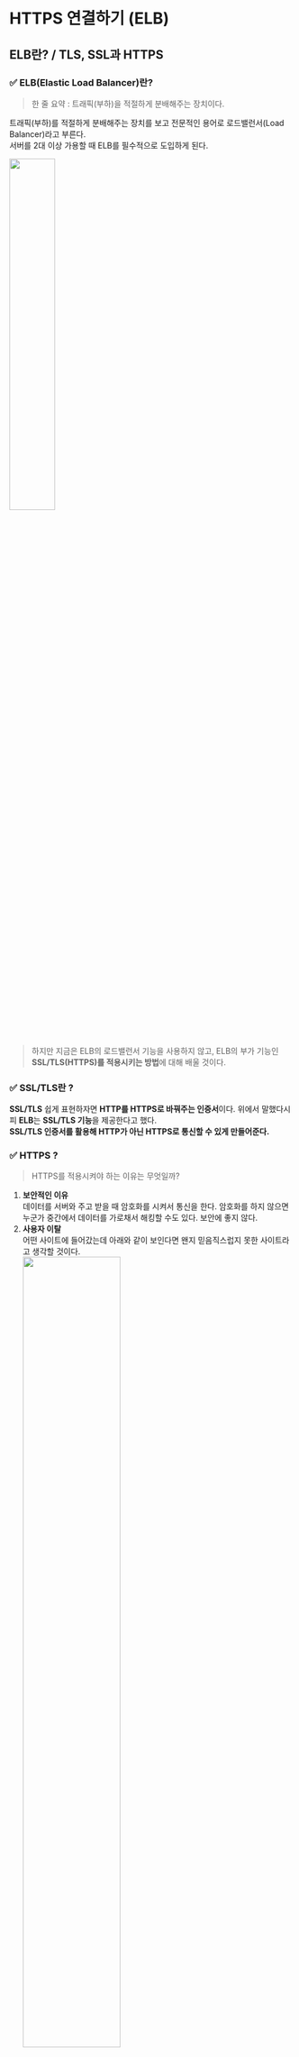 # HTTPS 연결하기 (ELB)
## ELB란? / TLS, SSL과 HTTPS
### ✅ ELB(Elastic Load Balancer)란? 
> 한 줄 요약 : 트래픽(부하)을 적절하게 분배해주는 장치이다. 

트래픽(부하)를 적절하게 분배해주는 장치를 보고 전문적인 용어로 로드밸런서(Load Balancer)라고 부른다.<br> 
서버를 2대 이상 가용할 때 ELB를 필수적으로 도입하게 된다. 

<img src="https://github.com/hyewon218/kim-jpa2/assets/126750615/b2044505-6f5b-4f91-8f0b-eb949f3ef7b0" width="40%"/><br>

> 하지만 지금은 ELB의 로드밸런서 기능을 사용하지 않고, ELB의 부가 기능인 **SSL/TLS(HTTPS)를 적용시키는 방법**에 대해 배울 것이다.

### ✅ SSL/TLS란 ? 
**SSL/TLS** 쉽게 표현하자면 **HTTP를 HTTPS로 바꿔주는 인증서**이다.
위에서 말했다시피 **ELB**는 **SSL/TLS 기능**을 제공한다고 했다.<br> 
**SSL/TLS 인증서를 활용해 HTTP가 아닌 HTTPS로 통신할 수 있게 만들어준다.**

### ✅ HTTPS ? 
> HTTPS를 적용시켜야 하는 이유는 무엇일까? 
1. **보안적인 이유**<br>
데이터를 서버와 주고 받을 때 암호화를 시켜서 통신을 한다. 암호화를 하지 않으면 누군가 중간에서 데이터를 가로채서 해킹할 수도 있다. 보안에 좋지 않다.
2. **사용자 이탈**<br>
어떤 사이트에 들어갔는데 아래와 같이 보인다면 왠지 믿음직스럽지 못한 사이트라고 생각할 것이다.<br>
<img src="https://github.com/hyewon218/kim-jpa2/assets/126750615/635cd71b-c5ed-4880-b0eb-225107c1633c" width="60%"/><br>

### ✅ 현업에서는 ?
대부분의 웹 사이트에서 HTTPS를 적용시킨다.<br>
<img src="https://github.com/hyewon218/kim-jpa2/assets/126750615/ce72aa66-eaf6-46ab-a3a6-cf931dbbad09" width="60%"/><br>
HTTPS 인증을 받은 웹 사이트가 백엔드 서버와 통신하려면, 백엔드 서버의 주소도 HTTPS 인증을 받아야 한다.<br> 
따라서 백엔드 서버와 통신할 때도 IP 주소로 통신하는 게 아니라, HTTPS 인증을 받은 도메인 주소로 통신을 한다. 

주로 도메인을 구성할 때 아래와 같이 많이 구성한다.
- 웹 사이트 주소 : `**https**://jscode-edu.co.kr`
- 백엔드 API 서버 주소 : `**https**://api.jscode-edu.co.kr`

<br>

## ELB를 활용한 아키텍처 구성
### ✅ ELB를 활용한 아키텍처 구성
<img src="https://github.com/hyewon218/kim-jpa2/assets/126750615/f4466d76-639d-4dbc-be70-2cc0fcf4b810" width="30%"/><br>
ELB 도입 전 아키텍처<br>
<img src="https://github.com/hyewon218/kim-jpa2/assets/126750615/77ffc65f-83d2-4090-b0c9-4e4adfb08f97" width="50%"/><img src="https://github.com/hyewon218/kim-jpa2/assets/126750615/470f0ee1-e531-4c9a-9f9a-ba4157baacf3" width="50%"/><br>
ELB 도입 후 아키텍처<br>

ELB를 사용하기 전의 아키텍처는 사용자들이 EC2의 IP 주소 또는 도메인 주소에 직접 요청을 보내는 구조였다.
하지만 ELB를 추가적으로 도입함으로써 사용자들이 EC2에 직접적으로 요청을 보내지 않고 `ELB`를 향해 요청을 보내도록 구성할 것이다.<br> 
그래서 EC2 달았던 도메인도 ELB에 달 것이고, HTTPS도 ELB의 도메인에 적용시킬 예정이다.

<br>

## [실습] 1. ELB 셋팅하기 - 기본 구성
### ✅ 1. 리전 선택하기
`AWS EC2` `로드밸런서` 서비스로 들어가서 리전(Region)을 선택해야 한다.<br>
<img src="https://github.com/hyewon218/kim-jpa2/assets/126750615/9faa5eb7-7662-4af3-af19-2c40fbc3dd92" width="20%"/><img src="https://github.com/hyewon218/kim-jpa2/assets/126750615/32ee4237-41fc-4d84-9623-184c36a84c4e" width="40%"/><br>

### ✅ 2. 로드 밸런서 유형 선택하기
**2.1. 로드 밸런서 생성하기**<br>
<img src="https://github.com/hyewon218/kim-jpa2/assets/126750615/bff145d7-7d90-469e-ae72-be5eddc66efc" width="60%"/><br>

**2.2. 로드 밸런서 유형 선택하기**
3가지 로드 밸런서 유형 중 Application Load Balancer(ALB)를 선택하면 된다.
<img src="https://github.com/hyewon218/kim-jpa2/assets/126750615/ea91ef51-0b3d-43d7-b301-fe72a367b312" width="60%"/><br>
**참고)** **Application Load Balancer를 선택한 이유**를 간단하게 들자면 **HTTP, HTTPS에 대한 특징을 활용하기 위함**이다.
Application Load Balancer, Network Load Balancer, Gateway Load Balancer의 차이를 아는 건 AWS 입문자 입장에서 크게 중요한 부분이 아니다.<br> 
그러니 Application Load Balancer를 선택한 이유가 이해되지 않아도 넘어가도 괜찮다.

### ✅ 3. 기본 구성
<img src="https://github.com/hyewon218/kim-jpa2/assets/126750615/ef0441f7-d2a1-4405-898a-501928c9b511" width="60%"/><br>
- **인터넷 경계**와 **내부**라는 옵션이 있다. **내부** 옵션은 Private IP를 활용할 때 사용한다.<br> 
   입문 강의에서는 VPC, Private IP에 대한 개념을 활용하지 않을 예정이라 **인터넷 경계** 옵션을 선택하면 된다.
- **IPv4**와 **듀얼 스택**이라는 옵션이 있다. IPv6을 사용하는 EC2 인스턴스가 없다면 **IPv4**를 선택하면 된다.<br>
   우리가 만든 EC2 인스턴스는 전부 IPv4로 이루어져 있다.
    - **참고) IPv4와 IPv6의 차이**
      IPv4 주소는 `121.13.0.5`와 같은 IP 주소를 의미한다. <br>
      그런데 IPv4 주소가 고갈될 것으로 예측하고 IPv6을 추가로 만들어낸다.<br> 
      IPv6은 IPv4보다 훨씬 더 많은 주소값을 만들어낼 수 있게 구성했다. IPv6의 형태는 `2dfc:0:0:0:0217:cbff:fe8c:0`와 같다.

### ✅ 4. 네트워크 매핑
로드 밸런서가 어떤 **가용 영역**으로만 트래픽을 보낼 건지 제한하는 기능이다.<br>
아직 가용 영역에 대한 개념을 배우지 않았다. AWS 입문자한테는 별로 중요한 개념이 아니다.<br>
가용 영역에 제한을 두지 않고 모든 영역에 트래픽을 보내게 설정하자. 즉, **모든 가용 영역에 다 체크하자.**<br>
<img src="https://github.com/hyewon218/kim-jpa2/assets/126750615/67e0945c-82bc-4297-a512-d441d79528a8" width="60%"/><br>

<br>

## [실습] 2. ELB 셋팅하기 - 보안그룹
### ✅ 보안 그룹
#### `AWS EC2 보안 그룹`에서 보안 그룹 생성하기
<img src="https://github.com/hyewon218/kim-jpa2/assets/126750615/dca1cb85-0ba1-4ea3-8561-8808594b8a0c" width="60%"/><br>
- ELB의 특성상 인바운드 규칙에 `80`(HTTP), `443`(HTTPS) 포트로 모든 IP에 대해 요청을 받을 수 있게 설정해야 한다.

#### ELB 만드는 창으로 돌아와서 보안 그룹 등록하기
<img src="https://github.com/hyewon218/kim-jpa2/assets/126750615/9d6ba7f9-e4f1-470c-89e7-3ca534a72f4f" width="60%"/><br>


<br>

## [실습] 3. ELB 셋팅하기 - 리스너 및 라우팅 / 헬스 체크
### ✅ 1. 대상 그룹(Target Group) 설정하기
리스너 및 라우팅 설정은 ELB로 들어온 요청을 어떤 EC2 인스턴스에 전달할 건지를 설정하는 부분이다. 

1. .<br>
<img src="https://github.com/hyewon218/kim-jpa2/assets/126750615/eda2299c-c446-4ca8-adb6-85fca9fab278" width="60%"/><br>
ELB로 들어온 요청을 ‘어떤 곳’으로 전달해야 하는데, 여기서 ‘어떤 곳’을 대상 그룹(Target Group)이라고 표현한다.<br> 
즉, ELB로 들어온 요청을 어디로 보낼 지 대상 그룹을 만들어야 한다. 

2. 대상 유형 선택하기<br>
<img src="https://github.com/hyewon218/kim-jpa2/assets/126750615/a5ff594f-430e-4611-9b90-387e063de4b3" width="60%"/><br>
   EC2에서 만든 특정 인스턴스로 트래픽을 전달할 것이기 때문에 인스턴스 옵션을 선택한다. 

3. 프토토콜, IP 주소 유형, 프로토콜 버전 설정<br>
<img src="https://github.com/hyewon218/kim-jpa2/assets/126750615/62a054e6-86f9-48b1-9c62-6869b8c5be77" width="60%"/><br>

ELB가 사용자로부터 트래픽을 받아 대상 그룹에게 어떤 방식으로 전달할 지 설정하는 부분이다. <br>
위 그림은 HTTP(HTTP1), 80번 포트, IPv4 주소로 통신을 한다는 걸 뜻한다. 이 방식이 흔하게 현업에서 많이 쓰이는 셋팅 방법이다. 

4. 상태 검사 설정하기<br>
<img src="https://github.com/hyewon218/kim-jpa2/assets/126750615/1e9cb141-b265-4323-bbe5-a05fb3fa7d68" width="60%"/><br>
ELB의 부가 기능으로 상태 검사(= Health Check, 헬스 체크) 기능이 있다. 이 기능은 굉장히 중요한 기능 중 하나이므로 확실하게 짚고 넘어가자. 

실제 ELB로 들어온 요청을 대상 그룹에 있는 여러 EC2 인스턴스로 전달하는 역할을 가진다.<br> 
(@ELB를 활용한 아키텍처 구성) 그런데 만약 특정 EC2 인스턴스 내에 있는 서버가 예상치 못한 에러로 고장났다고 가정해보자.<br> 
그럼 ELB 입장에서 고장난 서버한테 요청(트래픽)을 전달하는 게 비효율적인 행동이다. 

이런 상황을 방지하기 위해 ELB는 주기적으로(기본 30초 간격) 대상 그룹에 속해있는 각각의 EC2 인스턴스에 요청을 보내본다.<br> 
그 요청에 대한 200번대(HTTP Status Code) 응답이 잘 날라온다면 서버가 정상적으로 잘 작동되고 있다고 판단한다.<br> 
만약 요청을 보냈는데 200번대의 응답이 날라오지 않는다면 서버가 고장났다고 판단해서, ELB가 고장났다고 판단한 EC2 인스턴스로는 요청(트래픽)을 보내지 않는다.

이러한 작동 과정을 통해 조금 더 효율적인 요청(트래픽)의 분배가 가능해진다. 


위에서 설정한 값을 해석해보자면, 대상 그룹의 각각의 EC2 인스턴스에 `GET /health`(HTTP 프로토콜 활용)으로 요청을 보내게끔 설정한 것이다.<br> 
정상적인 헬스 체크 기능을 위해 EC2 인스턴스에서 작동하고 있는 백엔드 서버에 Health Check용 API를 만들어야 한다. 뒤에서 곧 만들 예정이다. 

5. 대상 등록하기<br>
<img src="https://github.com/hyewon218/kim-jpa2/assets/126750615/89f5bc08-8890-49a0-8b6a-08715f9db1c0" width="60%"/><br>

6. ELB 만드는 창으로 돌아와서 대상 그룹(Target Group) 등록하기<br>
<img src="https://github.com/hyewon218/kim-jpa2/assets/126750615/758161e0-a948-41a0-bfc9-1589eaeec461" width="60%"/><br>
위 설정을 해석하자면 ELB에 HTTP를 활용해 80번 포트로 들어온 요청(트래픽)을 설정한 대상 그룹으로 전달하겠다는 의미이다. 

7. 로드 밸런서 생성하기<br>
나머지 옵션들은 그대로 두고 로드 밸런서를 생성하면 된다.
<img src="https://github.com/hyewon218/kim-jpa2/assets/126750615/883f29ff-2f74-4cee-a9ee-760711f337a8" width="60%"/><br>


### ✅ 2. Health Check API 추가하기
위의 샘플 프로젝트처럼 ELB의 상태 검사(= Health Check, 헬스 체크)에 응답할 수 있는 API를 추가하자.<br>
그런 뒤에 EC2 인스턴스의 서버를 업데이트 시켜주자. 

### ✅ 3. 로드밸런서 주소를 통해 서버 접속해보기
<img src="https://github.com/hyewon218/kim-jpa2/assets/126750615/11cd78c0-4f10-41fe-aa98-54c3d6d286de" width="60%"/><br>
<img src="https://github.com/hyewon218/kim-jpa2/assets/126750615/f9d597f0-0676-41d6-bd72-159e8eaa3490" width="60%"/><br>

<br>

## [실습] 4. ELB에 도메인 연결하기
### ✅ 1. Route 53에서 EC2에 연결되어 있던 레코드 삭제
<img src="https://github.com/hyewon218/kim-jpa2/assets/126750615/4c1b07dc-d32c-4a63-917b-72470437afbf" width="60%"/><br>
### ✅ 2. Route 53에서 ELB에 도메인 연결하기
<img src="https://github.com/hyewon218/kim-jpa2/assets/126750615/0defceff-2bc6-429e-9ed1-415c98bbc8c8" width="60%"/><br>

<br>

## [실습] 5. HTTPS 적용을 위해 인증서 발급받기
> HTTPS를 적용하기 위해서는 인증서를 발급받아야 한다.
### ✅ 1. AWS Certificate Manager 서비스로 들어가서 인증서 요청 버튼 누르기
<img src="https://github.com/hyewon218/kim-jpa2/assets/126750615/551116d7-da26-4d82-8483-202e2e2d424c" width="60%"/><br>
### ✅ 2. 인증서 요청하기
<img src="https://github.com/hyewon218/kim-jpa2/assets/126750615/128499cd-c06f-4841-84fd-3098ed7e0848" width="60%"/><br>
<img src="https://github.com/hyewon218/kim-jpa2/assets/126750615/394b0560-3f7c-481b-9cee-2c862d8abdb9" width="60%"/><br>
### ✅ 3. 인증서 검증하기
내가 소유한 도메인이 맞는 지 검증하는 과정이다.<br>
**1.**<br>
<img src="https://github.com/hyewon218/kim-jpa2/assets/126750615/92411194-0adb-4979-9caf-105c8226ac90" width="60%"/><br>
<img src="https://github.com/hyewon218/kim-jpa2/assets/126750615/8dd30cd8-2720-4e86-a7de-7fb89731a12f" width="60%"/><br>

**2. 검증 완료**<br>
3분 정도 기다렸다가 AWS Certificate Manager 창을 새로고침하면 아래와 같이 검증이 완료된다. (길게는 10분 정도 소요될 때도 있다.)<br>
<img src="https://github.com/hyewon218/kim-jpa2/assets/126750615/2ec3e67f-8691-4710-8fe0-4209795d0919" width="60%"/><br>

<br>

## [실습] 6. ELB에 HTTPS 설정하기
### ✅ 1. ELB의 리스너 및 규칙 수정하기
1. **HTTPS에 대한 리스너 추가하기**<br>
<img src="https://github.com/hyewon218/kim-jpa2/assets/126750615/8e9a61f9-1abf-4b5d-91cf-3663e1e9e82f" width="60%"/><br>
<img src="https://github.com/hyewon218/kim-jpa2/assets/126750615/a45fb182-723d-4bf7-ad58-7ad78185d6d0" width="60%"/><br>
<img src="https://github.com/hyewon218/kim-jpa2/assets/126750615/dbb479e1-e0e4-463d-83b6-768abf5eff58" width="60%"/><br>
> 위와 같이 설정하면 HTTPS가 한 5초 정도 있다가 바로 적용된다.

### ✅2. HTTPS가 잘 적용됐는 지 확인하기
구매한 도메인에 https를 붙여서 접속해보자.<br>
<img src="https://github.com/hyewon218/kim-jpa2/assets/126750615/78a22afe-1b0f-4bbb-893b-7b68995c94e0" width="60%"/><br>

### ✅3. HTTP로 접속할 경우 HTTPS로 전환되도록 설정하기
아직까지 아쉬운 점은 http를 붙여서 접속할 경우 HTTPS를 사용하지 않고 접속이 가능하다는 점이다.<br> 
http를 붙여서 접속하더라도 자동으로 HTTPS로 전환(Redirect)되도록 만들어보자.<br>
<img src="https://github.com/hyewon218/kim-jpa2/assets/126750615/c4e1718e-362a-4a6b-a988-c912df00b029" width="60%"/><br>

1. 기존 HTTP:80 리스너를 삭제하기<br>
<img src="https://github.com/hyewon218/kim-jpa2/assets/126750615/044024c0-a0eb-40e3-a04a-8feaa44f7216" width="60%"/><br>
2. 리스너 추가하기<br>
<img src="https://github.com/hyewon218/kim-jpa2/assets/126750615/bfc2062c-be3b-469d-b070-36989418836f" width="60%"/><br>

### ✅4. HTTP로 접속해도 HTTPS로 잘 전환되는 지 확인하기
<img src="https://github.com/hyewon218/kim-jpa2/assets/126750615/4160101c-941f-4172-a3fe-3c063f3b7436" width="60%"/><br>
